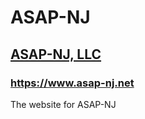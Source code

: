 # ASAP-NJ
## [ASAP-NJ, LLC](https://www.asap-nj.net)
### https://www.asap-nj.net
The website for ASAP-NJ